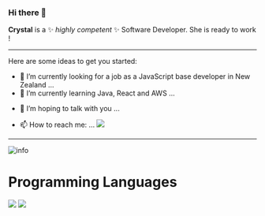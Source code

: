 ### Hi there 👋

**Crystal** is a ✨ _highly competent_ ✨ Software Developer. She is ready to work !
<!-- 
<i>Follow me:</i><br>

[<img src="https://img.shields.io/badge/linkedin-%230077B5.svg?&style=for-the-badge&logo=linkedin&logoColor=white">](https://www.linkedin.com/in/crystal-chan-059281147/)

 -->
---

Here are some ideas to get you started:

- 🔭 I’m currently looking for a job as a JavaScript base developer in New Zealand ...
- 🌱 I’m currently learning Java, React and AWS ...

<!-- 
- 😄 I’m developing some projects, please visit my Website ... https://www.crystalclzz.com/
 -->

- 💬 I’m hoping to talk with you ...

- 📫 How to reach me: … [<img src="https://img.shields.io/badge/linkedin-%230077B5.svg?&style=for-the-badge&logo=linkedin&logoColor=white">](https://www.linkedin.com/in/crystal-chan-059281147/)

---

![info](https://github-readme-stats.vercel.app/api?username=Crystalchzz&show_icons=true&count_private=true&hide=prs&theme=default_repocard)

# Programming Languages

[![](https://img.shields.io/badge/-JavaScript-eed718?style=flat&logo=javascript&logoColor=ffffff)](https://javascript.com)
[![](https://img.shields.io/badge/-React-000000?style=flat&logo=react&logoColor=00c8ff)](https://reactjs.org)
